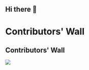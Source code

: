 ## Hi there 👋

<h1>Contributors' Wall</h1>


## Contributors' Wall
<img src="https://firebasestorage.googleapis.com/v0/b/contribuzz.appspot.com/o/walls%2Fgolang-go.png?alt=media&token=507b9016-a8ff-4f04-b066-45664920b749" />
<!--
**hemanth0525/hemanth0525** is a ✨ _special_ ✨ repository because its `README.md` (this file) appears on your GitHub profile.

Here are some ideas to get you started:

- 🔭 I’m currently working on ...
- 🌱 I’m currently learning ...
- 👯 I’m looking to collaborate on ...
- 🤔 I’m looking for help with ...
- 💬 Ask me about ...
- 📫 How to reach me: ...
- 😄 Pronouns: ...
- ⚡ Fun fact: ...
-->
